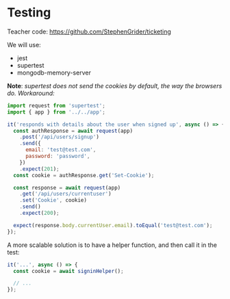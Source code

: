 # Testing

Teacher code: https://github.com/StephenGrider/ticketing

We will use:

- jest
- supertest
- mongodb-memory-server

**Note**: _supertest does not send the cookies by default, the way the browsers do. Workaround:_

```js
import request from 'supertest';
import { app } from '../../app';

it('responds with details about the user when signed up', async () => {
  const authResponse = await request(app)
    .post('/api/users/signup')
    .send({
      email: 'test@test.com',
      password: 'password',
    })
    .expect(201);
  const cookie = authResponse.get('Set-Cookie');

  const response = await request(app)
    .get('/api/users/currentuser')
    .set('Cookie', cookie)
    .send()
    .expect(200);

  expect(response.body.currentUser.email).toEqual('test@test.com');
});
```

A more scalable solution is to have a helper function, and then call it in the test:

```js
it('...', async () => {
  const cookie = await signinHelper();

  // ...
});
```
